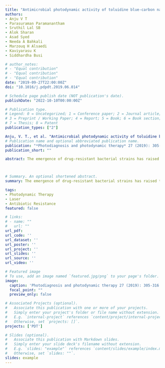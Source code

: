 ```yaml
---
title: "Antimicrobial photodynamic activity of toluidine blue-carbon nanotube conjugate against Pseudomonas aeruginosa and Staphylococcus aureus - Understanding the mechanism of action"
authors:
- Anju V T
- Parasuraman Paramanantham
- Sruthil Lal SB
- Alok Sharan
- Asad Syed
- Needa A Bahkali
- Marzouq H Alsaedi
- Kaviyarasu K
- Siddhardha Busi

# author_notes:
# - "Equal contribution"
# - "Equal contribution"
# - "Equal contribution"
date: "2019-09-27T22:00:00Z"
doi: "10.1016/j.pdpdt.2019.06.014"

# Schedule page publish date (NOT publication's date).
publishDate: "2022-10-10T00:00:00Z"

# Publication type.
# Legend: 0 = Uncategorized; 1 = Conference paper; 2 = Journal article;
# 3 = Preprint / Working Paper; 4 = Report; 5 = Book; 6 = Book section;
# 7 = Thesis; 8 = Patent
publication_types: ["2"]

Anju, V. T., et al. "Antimicrobial photodynamic activity of toluidine blue-carbon nanotube conjugate against Pseudomonas aeruginosa and Staphylococcus aureus-understanding the mechanism of action." Photodiagnosis and photodynamic therapy 27 (2019): 305-316.
# Publication name and optional abbreviated publication name.
publication: "*Photodiagnosis and photodynamic therapy* 27 (2019): 305-316"
publication_short: ""

abstract: The emergence of drug-resistant bacterial strains has raised the need to develop alternative treatment modalities to combat infectious diseases. Antimicrobial photodynamic therapy (aPDT) is an alternative to conventional treatment modalities. aPDT integrates a photosensitizer, which, after exposure to light of an appropriate wavelength, leads to the generation of cytotoxic reactive oxygen species (ROS). The aim of the present study was to synthesize a toluidine blue/multiwalled carbon nanotube conjugate (TBCNT) for enhanced photoinactivation of Pseudomonas aeruginosa and Staphylococcus aureus. Synthesized TBCNT conjugate was characterized and its antibacterial and antibiofilm activity was determined. During TBCNT synthesis, dye loading, and entrapment efficiency of the CNT were 12.04 ± 0.55% and 48.99 ± 2.33%, respectively. The photo-destruction of planktonic cells of the test bacteria was performed by exposure to a 125 mW red laser with a wavelength of 670 nm (radiant exposure of 58.49 J/cm2) for 3 min. Photoinactivation using TBCNT resulted in a 4.91- and 5.47-log10 reduction in P. aeruginosa and S. aureus, respectively. The mechanism of this aPDT was studied by measuring intracellular ROS generation, protein leakage, and lipid peroxidation in the test bacteria after light irradiation. The antibiofilm activity of TBCNT after light exposure was 69.94% and 75.54% for P. aeruginosa and S. aureus, respectively. Photoinactivation of test bacteria treated with TBCNT reduced cell viability and exopolysaccharide production. Confocal laser-scanning microscopy revealed a significant biofilm inhibition efficacy of the TBCNT conjugate. Therefore, TBCNT conjugates may be used for the eradication of P. aeruginosa and S. aureus biofilms.



# Summary. An optional shortened abstract.
summary: The emergence of drug-resistant bacterial strains has raised the need to develop alternative treatment modalities to combat infectious diseases. Antimicrobial photodynamic therapy (aPDT) is an alternative to conventional treatment modalities. aPDT integrates a photosensitizer, which, after exposure to light of an appropriate wavelength, leads to the generation of cytotoxic reactive oxygen species (ROS).

tags:
- Photodynamic Therapy
- Laser
- Antibiotic Resistance
featured: false

# links:
# - name: ""
#   url: ""
url_pdf: 
url_code: ''
url_dataset: ''
url_poster: ''
url_project: ''
url_slides: ''
url_source: ''
url_video: ''

# Featured image
# To use, add an image named `featured.jpg/png` to your page's folder. 
image:
  caption: 'Photodiagnosis and photodynamic therapy 27 (2019): 305-316'
  focal_point: ""
  preview_only: false

# Associated Projects (optional).
#   Associate this publication with one or more of your projects.
#   Simply enter your project's folder or file name without extension.
#   E.g. `internal-project` references `content/project/internal-project/index.md`.
#   Otherwise, set `projects: []`.
projects: ['PDT']

# Slides (optional).
#   Associate this publication with Markdown slides.
#   Simply enter your slide deck's filename without extension.
#   E.g. `slides: "example"` references `content/slides/example/index.md`.
#   Otherwise, set `slides: ""`.
slides: example
---
```


<!-- Supplementary notes can be added here, including [code, math, and images](https://wowchemy.com/docs/writing-markdown-latex/). -->
